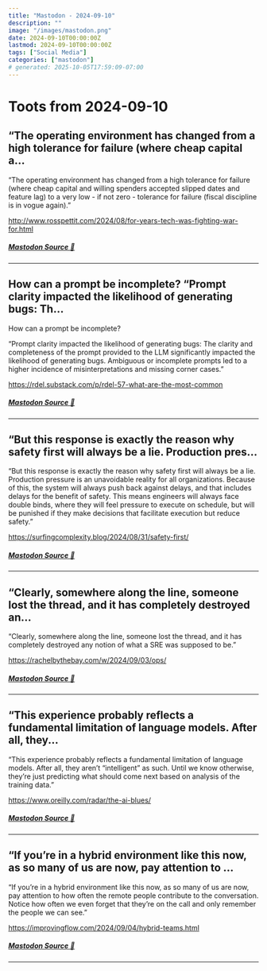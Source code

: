 ```yaml
---
title: "Mastodon - 2024-09-10"
description: ""
image: "/images/mastodon.png"
date: 2024-09-10T00:00:00Z
lastmod: 2024-09-10T00:00:00Z
tags: ["Social Media"]
categories: ["mastodon"]
# generated: 2025-10-05T17:59:09-07:00
---
```


# Toots from 2024-09-10

## “The operating environment has changed from a high tolerance for failure (where cheap capital a...

“The operating environment has changed from a high tolerance for failure (where cheap capital and willing spenders accepted slipped dates and feature lag) to a very low - if not zero - tolerance for failure (fiscal discipline is in vogue again).”

<http://www.rosspettit.com/2024/08/for-years-tech-was-fighting-war-for.html>

##### [Mastodon Source 🐘](https://hachyderm.io/@mweagle/113114988916137343)

---

## How can a prompt be incomplete?  “Prompt clarity impacted the likelihood of generating bugs: Th...

How can a prompt be incomplete?

“Prompt clarity impacted the likelihood of generating bugs: The clarity and completeness of the prompt provided to the LLM significantly impacted the likelihood of generating bugs. Ambiguous or incomplete prompts led to a higher incidence of misinterpretations and missing corner cases.”

<https://rdel.substack.com/p/rdel-57-what-are-the-most-common>

##### [Mastodon Source 🐘](https://hachyderm.io/@mweagle/113114946002135190)

---

## “But this response is exactly the reason why safety first will always be a lie. Production pres...

“But this response is exactly the reason why safety first will always be a lie. Production pressure is an unavoidable reality for all organizations. Because of this, the system will always push back against delays, and that includes delays for the benefit of safety. This means engineers will always face double binds, where they will feel pressure to execute on schedule, but will be punished if they make decisions that facilitate execution but reduce safety.”

<https://surfingcomplexity.blog/2024/08/31/safety-first/>

##### [Mastodon Source 🐘](https://hachyderm.io/@mweagle/113114867115290452)

---

## “Clearly, somewhere along the line, someone lost the thread, and it has completely destroyed an...

“Clearly, somewhere along the line, someone lost the thread, and it has completely destroyed any notion of what a SRE was supposed to be.”

<https://rachelbythebay.com/w/2024/09/03/ops/>

##### [Mastodon Source 🐘](https://hachyderm.io/@mweagle/113114853968085521)

---

## “This experience probably reflects a fundamental limitation of language models. After all, they...

“This experience probably reflects a fundamental limitation of language models. After all, they aren’t “intelligent” as such. Until we know otherwise, they’re just predicting what should come next based on analysis of the training data.”

<https://www.oreilly.com/radar/the-ai-blues/>

##### [Mastodon Source 🐘](https://hachyderm.io/@mweagle/113114843572045082)

---

## “If you’re in a hybrid environment like this now, as so many of us are now, pay attention to ...

“If you’re in a hybrid environment like this now, as so many of us are now, pay attention to how often the remote people contribute to the conversation. Notice how often we even forget that they’re on the call and only remember the people we can see.”

<https://improvingflow.com/2024/09/04/hybrid-teams.html>

##### [Mastodon Source 🐘](https://hachyderm.io/@mweagle/113114802116083422)

---

